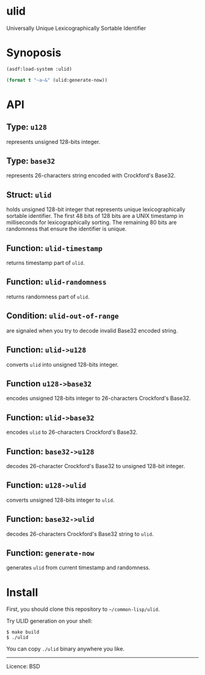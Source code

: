 # ulid

Universally Unique Lexicographically Sortable Identifier

# Synoposis

```lisp
(asdf:load-system :ulid)

(format t "~a~&" (ulid:generate-now))
```

# API

## Type: `u128`

represents unsigned 128-bits integer.

## Type: `base32`

represents 26-characters string encoded with Crockford's Base32.

## Struct: `ulid`

holds unsigned 128-bit integer that represents unique lexicographically sortable identifier.
The first 48 bits of 128 bits are a UNIX timestamp in milliseconds for lexicographically sorting.
The remaining 80 bits are randomness that ensure the identifier is unique.

## Function: `ulid-timestamp`

returns timestamp part of `ulid`.

## Function: `ulid-randomness`

returns randomness part of `ulid`.

## Condition: `ulid-out-of-range`

are signaled when you try to decode invalid Base32 encoded string.

## Function: `ulid->u128`

converts `ulid` into unsigned 128-bits integer.

## Function `u128->base32`

encodes unsigned 128-bits integer to 26-characters Crockford's Base32.

## Function: `ulid->base32`

encodes `ulid` to 26-characters Crockford's Base32.

## Function: `base32->u128`

decodes 26-character Crockford's Base32 to unsigned 128-bit integer.

## Function: `u128->ulid`

converts unsigned 128-bits integer to `ulid`.

## Function: `base32->ulid`

decodes 26-characters Crockford's Base32 string to `ulid`.

## Function: `generate-now`

generates `ulid` from current timestamp and randomness.

# Install

First, you should clone this repository to `~/common-lisp/ulid`.

Try ULID generation on your shell:

```
$ make build
$ ./ulid
```

You can copy `./ulid` binary anywhere you like.


---

Licence: BSD

